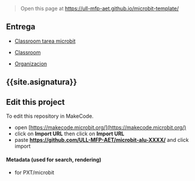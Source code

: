 
> Open this page at <https://ull-mfp-aet.github.io/microbit-template/>
## Entrega


* [Classroom tarea microbit](https://classroom.github.com/classrooms/149103950-ull-mfp-aet-2324-alu0100904604/assignments/tarea3-tecnologia)

* [Classroom](https://classroom.github.com/classrooms/149103950-ull-mfp-aet-2324-alu0100904604)

* [Organizacion](https://github.com/ull-mfp-aet-2324-alu0100904604)



## {{site.asignatura}}


## Edit this project

To edit this repository in MakeCode.

* open [https://makecode.microbit.org/](https://makecode.microbit.org/)
* click on **Import URL** then click on **Import URL**
* paste **https://github.com/ULL-MFP-AET/microbit-alu-XXXX/** and click import

#### Metadata (used for search, rendering)

* for PXT/microbit


<script src="https://makecode.com/gh-pages-embed.js">
</script>
<script>makeCodeRender("{{ site.makecode.home_url }}", "{{ site.github.owner_name }}/{{ site.github.repository_name }}");
</script>
